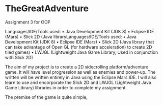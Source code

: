 # TheGreatAdventure
Assignment 3 for OOP

Languages/IDE/Tools used:
•	Java Development Kit (JDK 8)
•	Eclipse IDE (Mars)
•	Slick 2D (Java libraryLanguages/IDE/Tools used:
•	Java Development Kit (JDK 8)
•	Eclipse IDE (Mars)
•	Slick 2D (Java library that can take advantage of Open GL (for hardware acceleration) to create 2D tiled games)
•	LWJGL (Lightweight Java Game Library, Used in conjunction with Slick 2D)
 
The aim of my project is to create a 2D sidecrolling platform/adventure game. It will have level progression as well as enemies and power-up. The written will be written entirely in Java using the Eclipse Mars IDE. I will also learn to use and encorporate the Slick 2D and LWJGL (Lightweight Java Game Library) libraries in order to complete my assignment.

The premise of the game is quite simple, 
